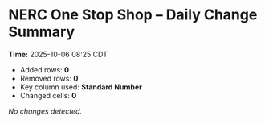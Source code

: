 # NERC One Stop Shop – Daily Change Summary
**Time:** 2025-10-06 08:25 CDT

- Added rows: **0**
- Removed rows: **0**
- Key column used: **Standard Number**
- Changed cells: **0**

_No changes detected._